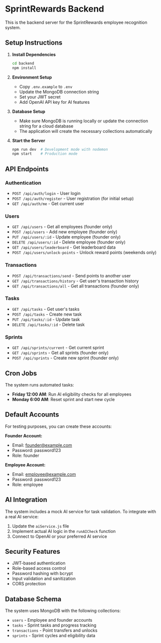 # SprintRewards Backend

This is the backend server for the SprintRewards employee recognition system.

## Setup Instructions

1. **Install Dependencies**
   ```bash
   cd backend
   npm install
   ```

2. **Environment Setup**
   - Copy `.env.example` to `.env`
   - Update the MongoDB connection string
   - Set your JWT secret
   - Add OpenAI API key for AI features

3. **Database Setup**
   - Make sure MongoDB is running locally or update the connection string for a cloud database
   - The application will create the necessary collections automatically

4. **Start the Server**
   ```bash
   npm run dev  # Development mode with nodemon
   npm start    # Production mode
   ```

## API Endpoints

### Authentication
- `POST /api/auth/login` - User login
- `POST /api/auth/register` - User registration (for initial setup)
- `GET /api/auth/me` - Get current user

### Users
- `GET /api/users` - Get all employees (founder only)
- `POST /api/users` - Add new employee (founder only)
- `PUT /api/users/:id` - Update employee (founder only)
- `DELETE /api/users/:id` - Delete employee (founder only)
- `GET /api/users/leaderboard` - Get leaderboard data
- `POST /api/users/unlock-points` - Unlock reward points (weekends only)

### Transactions
- `POST /api/transactions/send` - Send points to another user
- `GET /api/transactions/history` - Get user's transaction history
- `GET /api/transactions/all` - Get all transactions (founder only)

### Tasks
- `GET /api/tasks` - Get user's tasks
- `POST /api/tasks` - Create new task
- `PUT /api/tasks/:id` - Update task
- `DELETE /api/tasks/:id` - Delete task

### Sprints
- `GET /api/sprints/current` - Get current sprint
- `GET /api/sprints` - Get all sprints (founder only)
- `POST /api/sprints` - Create new sprint (founder only)

## Cron Jobs

The system runs automated tasks:
- **Friday 12:00 AM**: Run AI eligibility checks for all employees
- **Monday 6:00 AM**: Reset sprint and start new cycle

## Default Accounts

For testing purposes, you can create these accounts:

**Founder Account:**
- Email: founder@example.com
- Password: password123
- Role: founder

**Employee Account:**
- Email: employee@example.com  
- Password: password123
- Role: employee

## AI Integration

The system includes a mock AI service for task validation. To integrate with a real AI service:

1. Update the `aiService.js` file
2. Implement actual AI logic in the `runAICheck` function
3. Connect to OpenAI or your preferred AI service

## Security Features

- JWT-based authentication
- Role-based access control
- Password hashing with bcrypt
- Input validation and sanitization
- CORS protection

## Database Schema

The system uses MongoDB with the following collections:
- `users` - Employee and founder accounts
- `tasks` - Sprint tasks and progress tracking
- `transactions` - Point transfers and unlocks
- `sprints` - Sprint cycles and eligibility data